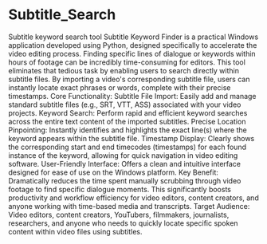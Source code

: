 # Subtitle_Search
Subtitle keyword search tool
Subtitle Keyword Finder is a practical Windows application developed using Python, designed specifically to accelerate the video editing process. Finding specific lines of dialogue or keywords within hours of footage can be incredibly time-consuming for editors. This tool eliminates that tedious task by enabling users to search directly within subtitle files. By importing a video's corresponding subtitle file, users can instantly locate exact phrases or words, complete with their precise timestamps.
Core Functionality:
Subtitle File Import: Easily add and manage standard subtitle files (e.g., SRT, VTT, ASS) associated with your video projects.
Keyword Search: Perform rapid and efficient keyword searches across the entire text content of the imported subtitles.
Precise Location Pinpointing: Instantly identifies and highlights the exact line(s) where the keyword appears within the subtitle file.
Timestamp Display: Clearly shows the corresponding start and end timecodes (timestamps) for each found instance of the keyword, allowing for quick navigation in video editing software.
User-Friendly Interface: Offers a clean and intuitive interface designed for ease of use on the Windows platform.
Key Benefit:
Dramatically reduces the time spent manually scrubbing through video footage to find specific dialogue moments. This significantly boosts productivity and workflow efficiency for video editors, content creators, and anyone working with time-based media and transcripts.
Target Audience:
Video editors, content creators, YouTubers, filmmakers, journalists, researchers, and anyone who needs to quickly locate specific spoken content within video files using subtitles.
